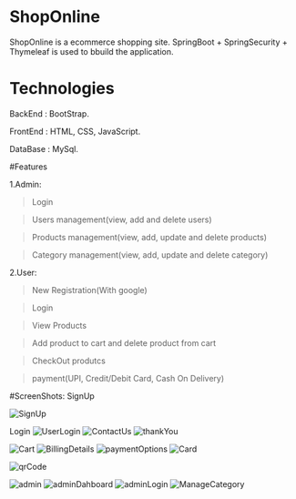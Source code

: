 # ShopOnline
ShopOnline is a ecommerce shopping site. SpringBoot + SpringSecurity + Thymeleaf is used to bbuild the application.

# Technologies
BackEnd : BootStrap.

FrontEnd : HTML, CSS, JavaScript.

DataBase : MySql.

#Features

1.Admin:

> Login

> Users management(view, add and delete users)
 
> Products management(view, add, update and delete products)

> Category management(view, add, update and delete category)

2.User:

> New Registration(With google)
 
> Login

> View Products

> Add product to cart and delete product from cart
 
> CheckOut produtcs

> payment(UPI, Credit/Debit Card, Cash On Delivery)

#ScreenShots:
SignUp

![SignUp](https://user-images.githubusercontent.com/95918824/145952997-0b7560f2-d616-4c6c-b9d1-9ec28aec9e52.png)

Login
![UserLogin](https://user-images.githubusercontent.com/95918824/145953009-933d693e-e635-4210-b19f-dcaa7663f105.png)
![ContactUs](https://user-images.githubusercontent.com/95918824/145953101-71471d2f-03d4-4108-b643-09c58d41898f.png)
![thankYou](https://user-images.githubusercontent.com/95918824/145953131-14525a98-1578-4da9-975d-8891fe744775.png)


![Cart](https://user-images.githubusercontent.com/95918824/145953094-7213f272-9122-4942-bab0-17968c799ca0.png)
![BillingDetails](https://user-images.githubusercontent.com/95918824/145953083-14b19c9f-a6fe-489e-a58b-b14b5d07bcd7.png)
![paymentOptions](https://user-images.githubusercontent.com/95918824/145953113-8856d361-eee1-42d1-91a0-915c5181e0f5.png)
![Card](https://user-images.githubusercontent.com/95918824/145953091-2f8ca4b4-a539-42e1-aaa1-cfa4c7796448.png)

![qrCode](https://user-images.githubusercontent.com/95918824/145953122-2a46118e-1347-4eee-b318-3e61a0c901fd.png)



![admin](https://user-images.githubusercontent.com/95918824/145953068-0f3d13e6-224d-4b51-bdaf-5f742967b3ad.png)
![adminDahboard](https://user-images.githubusercontent.com/95918824/145953074-083c1708-d5d9-4078-9400-7180b0783965.png)
![adminLogin](https://user-images.githubusercontent.com/95918824/145953075-46a9f0ba-19c4-4cd9-84f3-2423451fdb60.png)
![ManageCategory](https://user-images.githubusercontent.com/95918824/145953104-7e9da625-78d1-463d-841b-c85c85cdeae7.png)






















